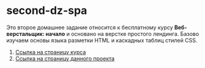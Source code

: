 # second-dz-spa
Это второе домашнее задание относится к бесплатному курсу **Веб-верстальщик: начало** и основано на верстке простого лендинга. Базово изучаем основы языка разметки HTML и каскадных таблиц стилей CSS.

1. [Ссылка на страницу курса](https://my.wayup.in/course/2#description)
1. [Ссылка на страницу данного проекта](https://ingodwetrustt.github.io/second-dz-spa/)